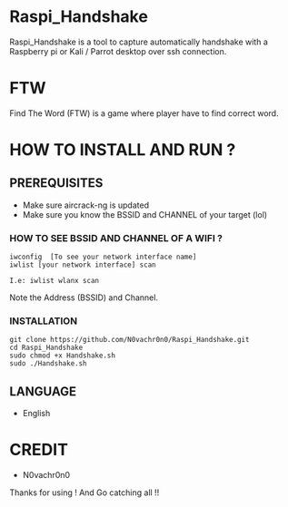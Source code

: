 # Raspi_Handshake

Raspi_Handshake is a tool to capture automatically handshake with a Raspberry pi or Kali / Parrot desktop over ssh connection.

# FTW

Find The Word (FTW) is a game where player have to find correct word.

# HOW TO INSTALL AND RUN ?


## PREREQUISITES 

* Make sure aircrack-ng is updated
* Make sure you know the BSSID and CHANNEL of your target (lol)

### HOW TO SEE BSSID AND CHANNEL OF A WIFI ?

```
iwconfig  [To see your network interface name]
iwlist [your network interface] scan

I.e: iwlist wlanx scan
```
Note the Address (BSSID) and Channel.

### INSTALLATION

```
git clone https://github.com/N0vachr0n0/Raspi_Handshake.git
cd Raspi_Handshake
sudo chmod +x Handshake.sh
sudo ./Handshake.sh
```

## LANGUAGE

* English

# CREDIT

* N0vachr0n0

Thanks for using !
And
Go catching all !!
